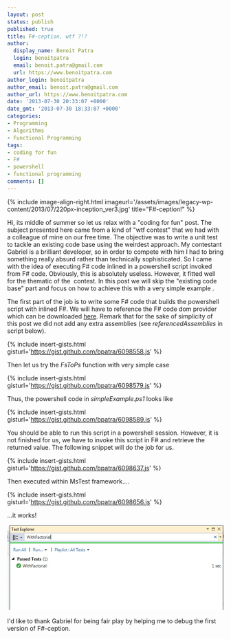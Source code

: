 ```yaml
---
layout: post
status: publish
published: true
title: F#-ception, wtf ?!?
author:
  display_name: Benoit Patra
  login: benoitpatra
  email: benoit.patra@gmail.com
  url: https://www.benoitpatra.com
author_login: benoitpatra
author_email: benoit.patra@gmail.com
author_url: https://www.benoitpatra.com
date: '2013-07-30 20:33:07 +0000'
date_gmt: '2013-07-30 18:33:07 +0000'
categories:
- Programming
- Algorithms
- Functional Programming
tags:
- coding for fun
- F#
- powershell
- functional programming
comments: []
---
```


{% include image-align-right.html imageurl='/assets/images/legacy-wp-content/2013/07/220px-inception_ver3.jpg' title="F#-ception!" %}

Hi, its middle of summer so let us relax with a "coding for fun" post. The subject presented here came from a kind of "wtf contest" that we had with a colleague of mine on our free time. The objective was to write&nbsp;a unit test to tackle an existing code base using the weirdest approach. My contestant Gabriel is a brilliant developer, so in order to compete with him I had to bring something really absurd rather than technically sophisticated. So I came with the idea of executing F# code inlined in a powershell script invoked from F# code. Obviously, this is absolutely useless. However, it fitted well for the thematic of the &nbsp;contest. In this post we&nbsp;will skip the "existing code base" part&nbsp;and focus on how to achieve this with a very simple example .

The first part of the job is to write some F# code that builds the powershell script with inlined F#. We will have to reference the F# code dom provider which can be downloaded&nbsp;<a title="here" href="http://fsharppowerpack.codeplex.com/">here</a>. Remark that for the sake of simplicity of this post we did not add any extra assemblies (see&nbsp;<em>referencedAssemblies</em> in script below).

{% include insert-gists.html gisturl='https://gist.github.com/bpatra/6098558.js' %}

Then let us try the&nbsp;<em>FsToPs</em> function with very simple case

{% include insert-gists.html gisturl='https://gist.github.com/bpatra/6098579.js' %}

Thus, the powershell code in <em>simpleExample.ps1</em> looks like

{% include insert-gists.html gisturl='https://gist.github.com/bpatra/6098589.js' %}

You should be able to run this script in a powershell session. However, it is not finished for us, we have to invoke this script in F# and retrieve the returned value. The following snippet will do the job for us.

{% include insert-gists.html gisturl='https://gist.github.com/bpatra/6098637.js' %}

Then executed within MsTest framework....

{% include insert-gists.html gisturl='https://gist.github.com/bpatra/6098656.js' %}

...it works!


![TestPassed](/assets/images/legacy-wp-content/2013/07/testpassed.jpg)

I'd like to thank Gabriel for being fair play by helping me to debug the first version of F#-ception.